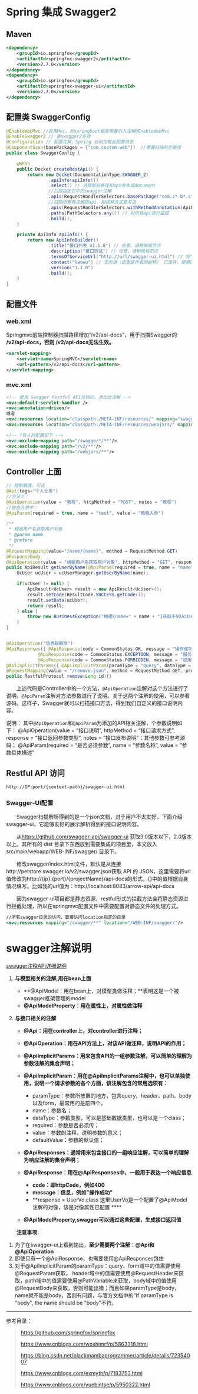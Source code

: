 # Spring 集成 Swagger2

## Maven 

```xml
<dependency>
    <groupId>io.springfox</groupId>
    <artifactId>springfox-swagger2</artifactId>
    <version>2.7.0</version>
</dependency>
<dependency>
    <groupId>io.springfox</groupId>
    <artifactId>springfox-swagger-ui</artifactId>
    <version>2.7.0</version>
</dependency>
```

## 配置类 SwaggerConfig 

```java
@EnableWebMvc //启用Mvc，非springboot框架需要引入注解@EnableWebMvc
@EnableSwagger2 // 使swagger2生效
@Configuration // 配置注解，Spring 自动加载此配置信息
@ComponentScan(basePackages = {"com.custom.web"})  //需要扫描的包路径
public class SwaggerConfig {

    @Bean
    public Docket createRestApi() {
        return new Docket(DocumentationType.SWAGGER_2)
                .apiInfo(apiInfo())
                .select() // 选择那些路径和api会生成document
            	//扫描指定包中的swagger注解
                .apis(RequestHandlerSelectors.basePackage("com.z*.b*.c*.controller"))
                //扫描所有有注解的api，用这种方式更灵活
                .apis(RequestHandlerSelectors.withMethodAnnotation(ApiOperation.class))
                .paths(PathSelectors.any()) // 对所有api进行监控
                .build();
    }

    private ApiInfo apiInfo() {
        return new ApiInfoBuilder()
                .title("接口列表 v1.1.0") // 任意，请稍微规范点
                .description("接口测试") // 任意，请稍微规范点
                .termsOfServiceUrl("http://url/swagger-ui.html") // 将“url”换成自己的ip:port
                .contact("laowu") // 无所谓（这里是作者的别称） 已废弃，使用Contact类
                .version("1.1.0")
                .build();
    }
}
```

##  配置文件

### web.xml

Springmvc前端控制器扫描路径增加“/v2/api-docs”，用于扫描Swagger的 **/v2/api-docs，否则 /v2/api-docs无法生效。**

```xml
<servlet-mapping>
    <servlet-name>SpringMVC</servlet-name>
    <url-pattern>/v2/api-docs</url-pattern>
</servlet-mapping>
```

### mvc.xml

```xml
<!-- 使用 Swagger Restful API文档时，添加此注解 -->
<mvc:default-servlet-handler />
<mvc:annotation-driven/>
或者
<mvc:resources location="classpath:/META-INF/resources/" mapping="swagger-ui.html"/>
<mvc:resources location="classpath:/META-INF/resources/webjars/" mapping="/webjars/**"/>

<!-- ?有人的配置如下 -->
<mvc:exclude-mapping path="/swagger*/**"/>  
<mvc:exclude-mapping path="/v2/**"/>  
<mvc:exclude-mapping path="/webjars/**"/>  
```



## Controller 上面

```java
// 控制器类，可选
@Api(tags="个人业务") 
//方法上：
@ApiOperation(value = "教程", httpMethod = "POST", notes = "教程")
//放在入参中：
@ApiParam(required = true, name = "test", value = "教程入参") 

/**
 * 根据用户名获取用户对象
 * @param name
 * @return
 */
@RequestMapping(value="/name/{name}", method = RequestMethod.GET)
@ResponseBody
@ApiOperation(value = "根据用户名获取用户对象", httpMethod = "GET", response = ApiResult.class, notes = "根据用户名获取用户对象")
public ApiResult getUserByName(@ApiParam(required = true, name = "name", value = "用户名") @PathVariable String name) throws Exception{
    UcUser ucUser = ucUserManager.getUserByName(name);

    if(ucUser != null) {
        ApiResult<UcUser> result = new ApiResult<UcUser>();
        result.setCode(ResultCode.SUCCESS.getCode());
        result.setData(ucUser);
        return result;
    } else {
        throw new BusinessException("根据{name=" + name + "}获取不到UcUser对象");
    }
}


@ApiOperation("信息软删除")
@ApiResponses({ @ApiResponse(code = CommonStatus.OK, message = "操作成功"),
            @ApiResponse(code = CommonStatus.EXCEPTION, message = "服务器内部异常"),
            @ApiResponse(code = CommonStatus.FORBIDDEN, message = "权限不足") })
@ApiImplicitParams({ @ApiImplicitParam(paramType = "query", dataType = "Long", name = "id", value = "信息id", required = true) })
@RequestMapping(value = "/remove.json", method = RequestMethod.GET, produces = MediaType.APPLICATION_JSON_UTF8_VALUE)
public RestfulProtocol remove(Long id){}
```

  上述代码是Controller中的一个方法，`@ApiOperation`注解对这个方法进行了说明，`@ApiParam`注解对方法参数进行了说明。关于这两个注解的使用，可以参看源码。这样子，Swagger就可以扫描接口方法，得到我们自定义的接口说明内容。

说明： 
     其中`@ApiOperation`和`@ApiParam`为添加的API相关注解，个参数说明如下： 
     @ApiOperation(value = “接口说明”, httpMethod = “接口请求方式”, response = “接口返回参数类型”, notes = “接口发布说明”；其他参数可参考源码； 
     @ApiParam(required = “是否必须参数”, name = “参数名称”, value = “参数具体描述”
     
## Restful API 访问  

`http://IP:port/{context-path}/swagger-ui.html  `

### Swagger-UI配置

  Swagger扫描解析得到的是一个json文档，对于用户不太友好。下面介绍swagger-ui，它能够友好的展示解析得到的接口说明内容。

  从<https://github.com/swagger-api/swagger-ui> 获取3.0版本以下，2.0版本以上。其所有的 dist 目录下东西放到需要集成的项目里，本文放入 src/main/webapp/WEB-INF/swagger/ 目录下。

  修改swagger/index.html文件，默认是从连接http://petstore.swagger.io/v2/swagger.json获取 API 的 JSON，这里需要将url值修改为http://{ip}:{port}/{projectName}/api-docs的形式，{}中的值根据自身情况填写。比如我的url值为：http://localhost:8083/arrow-api/api-docs

  因为swagger-ui项目都是静态资源，restful形式的拦截方法会将静态资源进行拦截处理，所以在springmvc配置文件中需要配置对静态文件的处理方式。

```xml
//所有swagger目录的访问，直接访问location指定的目录
<mvc:resources mapping="/swagger/**" location="/WEB-INF/swagger/"/>
```

# swagger注解说明

[swagger注释API详细说明](https://blog.csdn.net/xupeng874395012/article/details/68946676)

1. **与模型相关的注解,用在bean上面**

   - **@ApiModel：用在bean上，对模型类做注释；**表明这是一个被swagger框架管理的model
   - **@ApiModelProperty：用在属性上，对属性做注释**

2. **与接口相关的注解**

   - **@Api：用在controller上，对controller进行注释；**
   - **@ApiOperation：用在API方法上，对该API做注释，说明API的作用；**

   - **@ApiImplicitParams：用来包含API的一组参数注解，可以简单的理解为参数注解的集合声明；** 

   - **@ApiImplicitParam：用在@ApiImplicitParams注解中，也可以单独使用，说明一个请求参数的各个方面，该注解包含的常用选项有：**

     - paramType：参数所放置的地方，包含query、header、path、body以及form，最常用的是前四个。
     - name：参数名；
     - dataType：参数类型，可以是基础数据类型，也可以是一个class；
     - required：参数是否必须传；
     - value：参数的注释，说明参数的意义；
     - defaultValue：参数的默认值；

   - **@ApiResponses：通常用来包含接口的一组响应注解，可以简单的理解为响应注解的集合声明；**

   - **@ApiResponse：用在@ApiResponses中，一般用于表达一个响应信息**

     - **code：即httpCode，例如400** 
     - **message：信息，例如"操作成功"**
     - **response = UserVo.class  这里UserVo是一个配置了@ApiModel注解的对像，该是对像属性已配置 ****
   - **@ApiModelProperty,swagger可以通过这些配置，生成接口返回值**



　　**注意事项:**

1. 为了在swagger-ui上看到输出，**至少需要两个注解：@Api和@ApiOperation**
2. 即使只有一个@ApiResponse，也需要使用@ApiResponses包住
3. 对于@ApiImplicitParam的paramType：query、form域中的值需要使用@RequestParam获取， header域中的值需要使用@RequestHeader来获取，path域中的值需要使用@PathVariable来获取，body域中的值使用@RequestBody来获取，否则可能出错；而且如果paramType是body，name就不能是body，否则有问题，与官方文档中的“If paramType is "body", the name should be "body"不符。

---

参考目录：

> https://github.com/springfox/springfox
>
> https://www.cnblogs.com/woshimrf/p/5863318.html
>
> https://blog.csdn.net/blackmambaprogrammer/article/details/72354007
>
> https://www.cnblogs.com/exmyth/p/7183753.html
>
> https://www.cnblogs.com/yuebintse/p/5950322.html